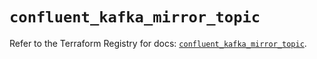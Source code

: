 # `confluent_kafka_mirror_topic`

Refer to the Terraform Registry for docs: [`confluent_kafka_mirror_topic`](https://registry.terraform.io/providers/confluentinc/confluent/2.9.0/docs/resources/kafka_mirror_topic).
